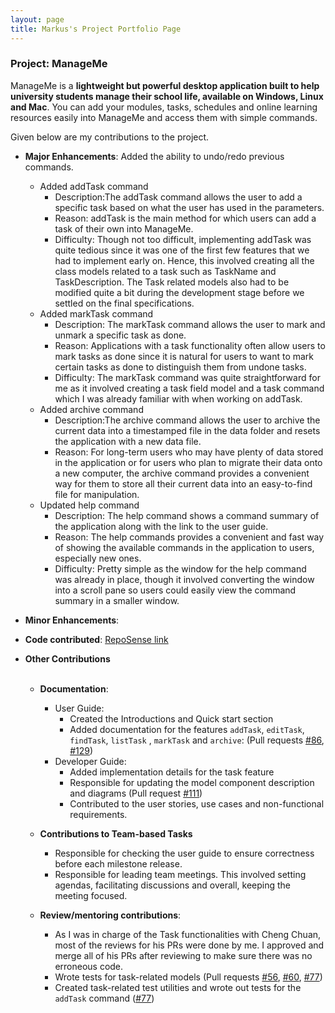 ```yaml
---
layout: page
title: Markus's Project Portfolio Page
---
```


### Project: ManageMe

ManageMe is a **lightweight but powerful desktop application built to help university students manage their school life, available on Windows, Linux and Mac**. You can add your modules, tasks, schedules and online learning resources easily into ManageMe and access them with simple commands.

Given below are my contributions to the project.

* **Major Enhancements**: Added the ability to undo/redo previous commands.
  * Added addTask command
    * Description:The addTask command allows the user to add a specific task based on what the user has used in the parameters.
    * Reason: addTask is the main method for which users can add a task of their own into ManageMe.
    * Difficulty: Though not too difficult, implementing addTask was quite tedious since it was one of the first few features that we had to implement early on. Hence, this involved creating all the class models related to a task such as TaskName and TaskDescription. The Task related models also had to be modified quite a bit during the development stage before we settled on the final specifications.  
  * Added markTask command
    * Description: The markTask command allows the user to mark and unmark a specific task as done.
    * Reason: Applications with a task functionality often allow users to mark tasks as done since it is natural for users to want to mark certain tasks as done to distinguish them from undone tasks.
    * Difficulty: The markTask command was quite straightforward for me as it involved creating a task field model and a task command which I was already familiar with when working on addTask. 
  * Added archive command
    * Description:The archive command allows the user to archive the current data into a timestamped file in the data folder and resets the application with a new data file.
    * Reason: For long-term users who may have plenty of data stored in the application or for users who plan to migrate their data onto a new computer, the archive command provides a convenient way for them to store all their current data into an easy-to-find file for manipulation.
  * Updated help command
    * Description: The help command shows a command summary of the application along with the link to the user guide.
    * Reason: The help commands provides a convenient and fast way of showing the available commands in the application to users, especially new ones.
    * Difficulty: Pretty simple as the window for the help command was already in place, though it involved converting the window into a scroll pane so users could easily view the command summary in a smaller window.

* **Minor Enhancements**:

* **Code contributed**: [RepoSense link](https://nus-cs2103-ay2122s1.github.io/tp-dashboard/?search=markuslim24&sort=groupTitle&sortWithin=title&since=2021-09-17&timeframe=commit&mergegroup=&groupSelect=groupByRepos&breakdown=false)

* **Other Contributions**
  <br><br>
  * **Documentation**:
    * User Guide:
      * Created the Introductions and Quick start section
      * Added documentation for the features `addTask`, `editTask`, `findTask`, `listTask` , `markTask` and
        `archive`: (Pull requests [\#86](https://github.com/AY2122S1-CS2103T-W11-3/tp/pull/86), [\#129](https://github.com/AY2122S1-CS2103T-W11-3/tp/pull/129))
    * Developer Guide:
      * Added implementation details for the task feature
      * Responsible for updating the model component description and diagrams (Pull request [\#111](https://github.com/AY2122S1-CS2103T-W11-3/tp/pull/111))
      * Contributed to the user stories, use cases and non-functional requirements.

  * **Contributions to Team-based Tasks**
    * Responsible for checking the user guide to ensure correctness before each milestone release.
    * Responsible for leading team meetings. This involved setting agendas, facilitating discussions and overall,
      keeping the meeting focused.

  * **Review/mentoring contributions**:
    * As I was in charge of the Task functionalities with Cheng Chuan, most of the reviews for his PRs were done by me.
    I approved and merge all of his PRs after reviewing to make sure there was no erroneous code.
    * Wrote tests for task-related models (Pull requests [\#56](https://github.com/AY2122S1-CS2103T-W11-3/tp/pull/56), [\#60](https://github.com/AY2122S1-CS2103T-W11-3/tp/pull/60), [\#77](https://github.com/AY2122S1-CS2103T-W11-3/tp/pull/77))
    * Created task-related test utilities and wrote out tests for the `addTask` command ([\#77](https://github.com/AY2122S1-CS2103T-W11-3/tp/pull/77))
